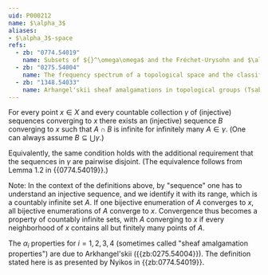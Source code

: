 ```yaml
---
uid: P000212
name: $\alpha_3$
aliases:
- $\alpha_3$-space
refs:
  - zb: "0774.54019"
    name: Subsets of ${}^\omega\omega$ and the Fréchet-Urysohn and $\alpha_i$-properties. (Nyikos, P.)
  - zb: "0275.54004"
    name: The frequency spectrum of a topological space and the classification of spaces (Arkhangel'skii, A. V.)
  - zb: "1348.54033"
    name: Arhangel'skii sheaf amalgamations in topological groups (Tsaban & Zdomskyy)
---
```


For every point $x \in X$ and every countable collection $\gamma$
of (injective) sequences converging to $x$ there exists an (injective) sequence 
$B$ converging to $x$ such that $A\cap B$ is infinite for infinitely many $A\in\gamma$.
(One can always assume $B\subseteq\bigcup\gamma$.)

Equivalently, the same condition holds with the additional requirement that the sequences in $\gamma$ are pairwise disjoint. (The equivalence follows from Lemma 1.2 in {{0774.54019}}.)

Note: In the context of the definitions above, by "sequence" one has to understand an injective sequence,
and we identify it with its range, which is a countably infinite set $A$.
If one bijective enumeration of $A$ converges to $x$, all bijective enumerations of $A$ converge to $x$.
Convergence thus becomes a property of countably infinite sets,
with $A$ converging to $x$ if every neighborhood of $x$ contains all but finitely many points of $A$.

The $\alpha_i$ properties for $i = 1, 2, 3, 4$ (sometimes called "sheaf amalgamation properties")
are due to Arkhangel'skii ({{zb:0275.54004}}).
The definition stated here is as presented by Nyikos in {{zb:0774.54019}}.
